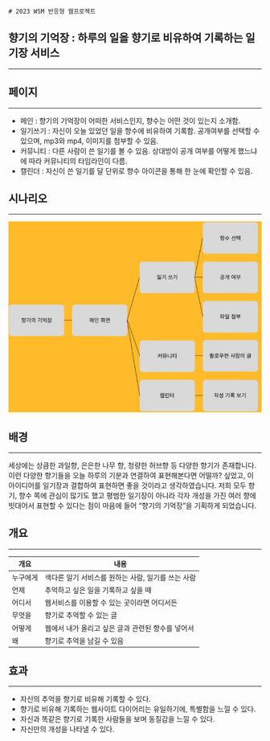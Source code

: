     # 2023 WSM 반응형 웹프로젝트

## 향기의 기억장 : 하루의 일을 향기로 비유하여 기록하는 일기장 서비스
---
## 페이지
---
- 메인 : 향기의 기억장이 어떠한 서비스인지, 향수는 어떤 것이 있는지 소개함.<br/>
- 일기쓰기 : 자신이 오늘 있었던 일을 향수에 비유하여 기록함. 공개여부를 선택할 수 있으며, mp3와 mp4, 이미지를 첨부할 수 있음.<br/>
- 커뮤니티 : 다른 사람이 쓴 일기를 볼 수 있음. 상대방이 공개 여부를 어떻게 했느냐에 따라 커뮤니티의 타임라인이 다름.<br/>
- 캘린더 : 자신이 쓴 일기를 달 단위로 향수 아이콘을 통해 한 눈에 확인할 수 있음.

## 시나리오
---
![시나리오](./img/%EC%8B%9C%EB%82%98%EB%A6%AC%EC%98%A4.jpg "이미지 설명(title)")

## 배경
---
 세상에는 상큼한 과일향, 은은한 나무 향, 청량한 허브향 등 다양한 향기가 존재합니다. 이런 다양한 향기들을 오늘 하루의 기분과 연결하여 표현해본다면 어떨까? 싶었고, 이 아이디어를 일기장과 결합하여 표현하면 좋을 것이라고 생각하였습니다. 저희 모두 향기, 향수 쪽에 관심이 많기도 했고 평범한 일기장이 아니라 각자 개성을 가진 여러 향에 빗대어서 표현할 수 있다는 점이 마음에 들어 “향기의 기억장”을 기획하게 되었습니다.

## 개요
---
|개요|내용|
|------|---|
|누구에게|색다른 일기 서비스를 원하는 사람, 일기를 쓰는 사람|
|언제|추억하고 싶은 일을 기록하고 싶을 때|
|어디서|웹서비스를 이용할 수 있는 곳이라면 어디서든|
|무엇을|향기로 추억할 수 있는 글|
|어떻게|웹에서 내가 올리고 싶은 글과 관련된 향수를 넣어서|
|왜|향기로 추억을 남길 수 있음|


## 효과
---
- 자신의 추억을 향기로 비유해 기록할 수 있다. <br/>
- 향기로 비유해 기록하는 웹사이트 다이어리는 유일하기에, 특별함을 느낄 수 있다. <br/>
- 자신과 똑같은 향기로 기록한 사람들을 보며 동질감을 느낄 수 있다. <br/>
- 자신만의 개성을 나타낼 수 있다. 
